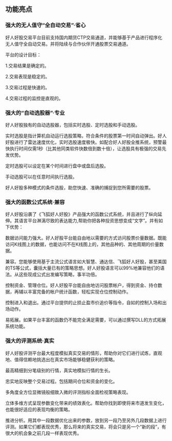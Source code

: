 

 
## 功能亮点


### 强大的无人值守“全自动交易”·省心  


好人好股交易平台目前支持国内期货CTP交易通道，并能够基于产品进行程序化无人值守全自动交易。并将陆续与合作伙伴开通股票交易通道。

平台的设计目标：

1.交易结果是确定的。

2.交易表现是稳定的。

3.交易过程是快速的。

4.交易过程的监控是直观的。

  


### 强大的“自动选股器”·专业

好人好股独有的自动选股器，包括实时选股、定时选股和手动选股。

实时选股是指计算机自动运行选股策略，符合条件的股票第一时间自动弹出。好人好股进行了雷达速度优化，实时选股速度极快。如配合好人好股全推系统，预警最快执行时间仅需1秒（比其他同类软件快数倍到数十倍），让选股具有极强的交易先发优势。

定时选股可以设定在某个时间进行盘中或盘后选股。

手动选股可以在任意时间执行选股。

好人好股多种模式的条件选股，助您快速、准确的捕捉到您所需要的股票。

  


### 强大的函数公式系统·兼容



好人好股沿袭了《飞狐好人好股》产品强大的函数公式系统，并且进行了纵向延伸。其语言平台淋漓尽致的表达能力,帮助你把各种投资思想变成“文字”。并有如下优势：

数据访问能力强大。好人好股平台能自由地以需要的方式访问股票价量数据。既能访问K线图上的数据，也能访问不在K线图上的，其他品种的、其他周期的价量数据。

兼容。您能够使用基于主流公式语言如大智慧、通达信、飞狐好人好股，甚至美国的TS等公式，囊括大量已有的策略思想。好人好股语言可以99%地兼容他们的语法。从这些现成公式出发编写策略，事半功倍。

控制资金、管理仓位。好人好股平台能自由地访问股票帐户，得到资金、持仓数据，再辅以丰富完备的帐户统计函数，轻松实现仓位控制动作。

控制进入和退出。通过平台提供的止损止盈市价追价等指令，自如的控制入场和出场动作。

易拓展。如果平台丰富的函数仍不能完全满足需要，可以通过撰写DLL的方式拓展系统功能。



### 强大的评测系统·真实



好人好股评测平台最大程度模拟真实交易的情形，帮助你对它们进行试炼，直观地、值得信赖地挑选出在真实市场能够稳健获利的策略。

最高精细到分笔级别的行情，真实地模拟行情的生长。

忠实地反映整个交易过程。包括期间仓位和资金的变化。

多角度全方位显微镜般细致入微的评测指标全面检视策略表现。

立体多维方式呈现参数变化带来的绩效表化。帮助你找到即使将来市道发生变化，也能很好适应的表现均衡的策略。

推进分析。用其中一段数据优化出来的参数，放到另一段乃至另外几段数据上进行评测。如果它们都表现优秀，那么将来的真实交易，将会只是另一个“新的段”，有很大的机会象之前几段一样表现优秀。

